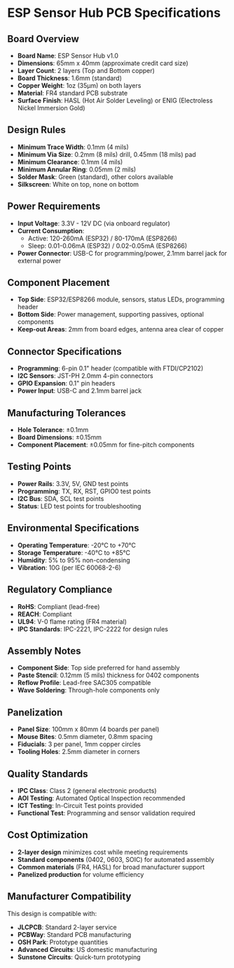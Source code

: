 # ESP Sensor Hub PCB Specifications

## Board Overview
- **Board Name**: ESP Sensor Hub v1.0
- **Dimensions**: 65mm x 40mm (approximate credit card size)
- **Layer Count**: 2 layers (Top and Bottom copper)
- **Board Thickness**: 1.6mm (standard)
- **Copper Weight**: 1oz (35µm) on both layers
- **Material**: FR4 standard PCB substrate
- **Surface Finish**: HASL (Hot Air Solder Leveling) or ENIG (Electroless Nickel Immersion Gold)

## Design Rules
- **Minimum Trace Width**: 0.1mm (4 mils)
- **Minimum Via Size**: 0.2mm (8 mils) drill, 0.45mm (18 mils) pad
- **Minimum Clearance**: 0.1mm (4 mils)
- **Minimum Annular Ring**: 0.05mm (2 mils)
- **Solder Mask**: Green (standard), other colors available
- **Silkscreen**: White on top, none on bottom

## Power Requirements
- **Input Voltage**: 3.3V - 12V DC (via onboard regulator)
- **Current Consumption**: 
  - Active: 120-260mA (ESP32) / 80-170mA (ESP8266)
  - Sleep: 0.01-0.06mA (ESP32) / 0.02-0.05mA (ESP8266)
- **Power Connector**: USB-C for programming/power, 2.1mm barrel jack for external power

## Component Placement
- **Top Side**: ESP32/ESP8266 module, sensors, status LEDs, programming header
- **Bottom Side**: Power management, supporting passives, optional components
- **Keep-out Areas**: 2mm from board edges, antenna area clear of copper

## Connector Specifications
- **Programming**: 6-pin 0.1" header (compatible with FTDI/CP2102)
- **I2C Sensors**: JST-PH 2.0mm 4-pin connectors
- **GPIO Expansion**: 0.1" pin headers
- **Power Input**: USB-C and 2.1mm barrel jack

## Manufacturing Tolerances
- **Hole Tolerance**: ±0.1mm
- **Board Dimensions**: ±0.15mm
- **Component Placement**: ±0.05mm for fine-pitch components

## Testing Points
- **Power Rails**: 3.3V, 5V, GND test points
- **Programming**: TX, RX, RST, GPIO0 test points
- **I2C Bus**: SDA, SCL test points
- **Status**: LED test points for troubleshooting

## Environmental Specifications
- **Operating Temperature**: -20°C to +70°C
- **Storage Temperature**: -40°C to +85°C
- **Humidity**: 5% to 95% non-condensing
- **Vibration**: 10G (per IEC 60068-2-6)

## Regulatory Compliance
- **RoHS**: Compliant (lead-free)
- **REACH**: Compliant
- **UL94**: V-0 flame rating (FR4 material)
- **IPC Standards**: IPC-2221, IPC-2222 for design rules

## Assembly Notes
- **Component Side**: Top side preferred for hand assembly
- **Paste Stencil**: 0.12mm (5 mils) thickness for 0402 components
- **Reflow Profile**: Lead-free SAC305 compatible
- **Wave Soldering**: Through-hole components only

## Panelization
- **Panel Size**: 100mm x 80mm (4 boards per panel)
- **Mouse Bites**: 0.5mm diameter, 0.8mm spacing
- **Fiducials**: 3 per panel, 1mm copper circles
- **Tooling Holes**: 2.5mm diameter in corners

## Quality Standards
- **IPC Class**: Class 2 (general electronic products)
- **AOI Testing**: Automated Optical Inspection recommended
- **ICT Testing**: In-Circuit Test points provided
- **Functional Test**: Programming and sensor validation required

## Cost Optimization
- **2-layer design** minimizes cost while meeting requirements
- **Standard components** (0402, 0603, SOIC) for automated assembly
- **Common materials** (FR4, HASL) for broad manufacturer support
- **Panelized production** for volume efficiency

## Manufacturer Compatibility
This design is compatible with:
- **JLCPCB**: Standard 2-layer service
- **PCBWay**: Standard PCB manufacturing
- **OSH Park**: Prototype quantities
- **Advanced Circuits**: US domestic manufacturing
- **Sunstone Circuits**: Quick-turn prototyping
